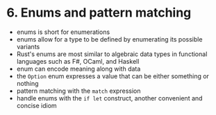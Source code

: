 # 6. Enums and pattern matching

- enums is short for enumerations
- enums allow for a type to be defined by enumerating its possible variants
- Rust's enums are most similar to algebraic data types in functional languages such as F#, OCaml, and Haskell
- enum can encode meaning along with data
- the `Option` enum expresses a value that can be either something or nothing
- pattern matching with the `match` expression
- handle enums with the `if let` construct, another convenient and concise idiom
